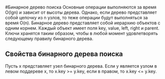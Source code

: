 #Бинарное дерево поиска
Основные операции выполняются за время O(lgn) и зависит от высоты дерева.
Однако, если дерево представляет собой цепочку из n узлов, то теже операции
будут выполняться за время O(n).
Бинарное дерево представляет собой иерархию объектов с одним корнем. Каждый объект
имеет поля key, value, left, right и parent.
Ключи хранятся таким образом, чтобы в любой момент удовлетворять следующему правилу
бинарного дерева.

## Свойства бинарного дерева поиска
Пусть x представляет узел бинарного дерева. Если y является узлом в левом
поддереве x, то x.key >= y.key, если в правом, то x.key <= y.key.
